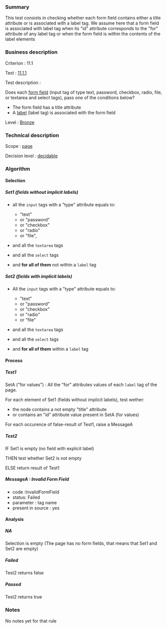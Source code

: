 ### Summary

This test consists in checking whether each form field contains either a
title attribute or is associated with a label tag. We assume here that a
form field is associated with label tag when its "id" attribute
corresponds to the "for" attribute of any label tag or ﻿﻿﻿﻿﻿﻿when the
form field is within the contents of the label elements

### Business description

Criterion : 11.1

Test : [11.1.1](http://www.accessiweb.org/index.php/accessiweb-22-english-version.html#test-11-1-1)

Test description :

Does each [form field](http://www.accessiweb.org/index.php/glossary-76.html#mChpSaisie)
(input tag of type text, password, checkbox, radio, file, or textarea and select tags), pass one of the conditions below?

-   The form field has a title attribute
-   A [label](http://www.accessiweb.org/index.php/glossary-76.html#mEtiquette) (label tag) is associated with the form field

Level : [Bronze](/en/category/rules-design/accessiweb-11/level/bronze)

### Technical description

Scope : [page](/en/category/rules-design/accessiweb-11/scope/page)

Decision level :
[decidable](/en/category/rules-design/accessiweb-11/decision-level/decidable)

### Algorithm

#### Selection

##### Set1 (fields without implicit labels)

-   all the `input` tags with a "type" attribute equals to:
    -   "text"
    -   or "password"
    -   or "checkbox"
    -   or "radio"
    -   or "file",

-   and all the `textarea` tags
-   and all the `select` tags
-   and **for all of them** not within a `label` tag

##### Set2 (fields with implicit labels)

-   All the `input` tags with a "type" attribute equals to:
    -   "text"
    -   or "password"
    -   or "checkbox"
    -   or "radio"
    -   or "file"

-   and all the `textarea` tags
-   and all the `select` tags
-   and **for all of them** within a `label` tag

#### Process

##### Test1

SetA ("for values") : All the "for" attributes values of each `label`
tag of the page.

For each element of Set1 (fields without implicit labels), test wether:

-   the node contains a not empty "title" attribute
-   or contains an "id" attribute value present in SetA (for values)

For each occurence of false-result of Test1, raise a MessageA

##### Test2

IF Set1 is empty (no field with explicit label)

THEN test whether Set2 is not empty

ELSE return result of Test1

##### MessageA : Invalid Form Field

-   code :InvalidFormField
-   status: Failed
-   parameter : tag name
-   present in source : yes

#### Analysis

##### NA

Selection is empty (The page has no form fields, that means that Set1
and Set2 are empty)

##### Failed

Test2 returns false

##### Passed

Test2 returns true

### Notes

No notes yet for that rule
